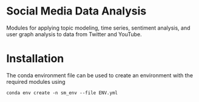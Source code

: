 # Social Media Data Analysis

Modules for applying topic modeling, time series, sentiment analysis, and user graph analysis to data from Twitter and YouTube.

# Installation

The conda environment file can be used to create an environment with the required modules using

```
conda env create -n sm_env --file ENV.yml
```